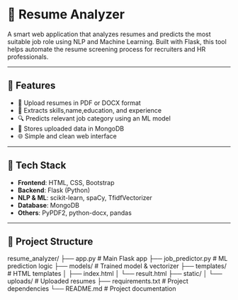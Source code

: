 # 📄 Resume Analyzer

A smart web application that analyzes resumes and predicts the most suitable job role using NLP and Machine Learning. Built with Flask, this tool helps automate the resume screening process for recruiters and HR professionals.

---

## 🚀 Features

- 📂 Upload resumes in PDF or DOCX format  
- 🧠 Extracts skills,name,education, and experience  
- 🔍 Predicts relevant job category using an ML model  
- 💾 Stores uploaded data in MongoDB  
- 🌐 Simple and clean web interface

---

## 🧠 Tech Stack

- **Frontend**: HTML, CSS, Bootstrap  
- **Backend**: Flask (Python)  
- **NLP & ML**: scikit-learn, spaCy, TfidfVectorizer  
- **Database**: MongoDB  
- **Others**: PyPDF2, python-docx, pandas

---

## 📁 Project Structure

resume_analyzer/
├── app.py # Main Flask app
├── job_predictor.py # ML prediction logic
├── models/ # Trained model & vectorizer
├── templates/ # HTML templates
│ ├── index.html
│ └── result.html
├── static/
│ └── uploads/ # Uploaded resumes
├── requirements.txt # Project dependencies
└── README.md # Project documentation